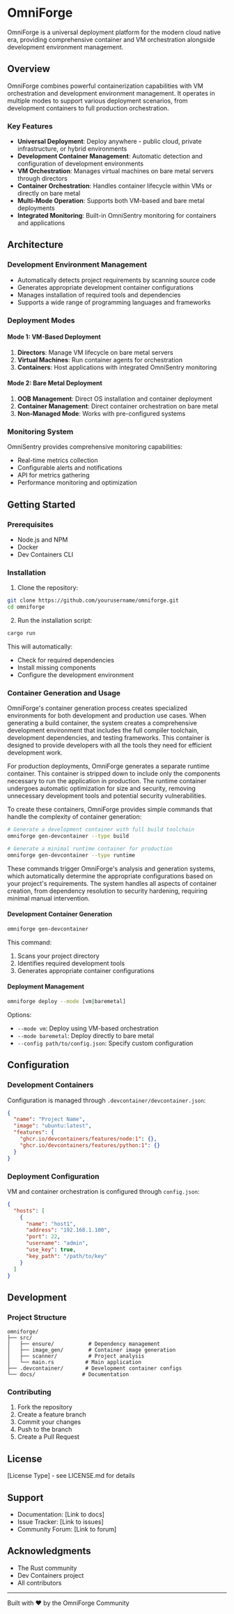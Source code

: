 # OmniForge

OmniForge is a universal deployment platform for the modern cloud native era, providing comprehensive container and VM orchestration alongside development environment management.

## Overview

OmniForge combines powerful containerization capabilities with VM orchestration and development environment management. It operates in multiple modes to support various deployment scenarios, from development containers to full production orchestration.

### Key Features

- **Universal Deployment**: Deploy anywhere - public cloud, private infrastructure, or hybrid environments
- **Development Container Management**: Automatic detection and configuration of development environments
- **VM Orchestration**: Manages virtual machines on bare metal servers through directors
- **Container Orchestration**: Handles container lifecycle within VMs or directly on bare metal
- **Multi-Mode Operation**: Supports both VM-based and bare metal deployments
- **Integrated Monitoring**: Built-in OmniSentry monitoring for containers and applications

## Architecture

### Development Environment Management

- Automatically detects project requirements by scanning source code
- Generates appropriate development container configurations
- Manages installation of required tools and dependencies
- Supports a wide range of programming languages and frameworks

### Deployment Modes

#### Mode 1: VM-Based Deployment
1. **Directors**: Manage VM lifecycle on bare metal servers
2. **Virtual Machines**: Run container agents for orchestration
3. **Containers**: Host applications with integrated OmniSentry monitoring

#### Mode 2: Bare Metal Deployment
1. **OOB Management**: Direct OS installation and container deployment
2. **Container Management**: Direct container orchestration on bare metal
3. **Non-Managed Mode**: Works with pre-configured systems

### Monitoring System

OmniSentry provides comprehensive monitoring capabilities:
- Real-time metrics collection
- Configurable alerts and notifications
- API for metrics gathering
- Performance monitoring and optimization

## Getting Started

### Prerequisites

- Node.js and NPM
- Docker
- Dev Containers CLI

### Installation

1. Clone the repository:
```bash
git clone https://github.com/yourusername/omniforge.git
cd omniforge
```

2. Run the installation script:
```bash
cargo run
```

This will automatically:
- Check for required dependencies
- Install missing components
- Configure the development environment

### Container Generation and Usage

OmniForge's container generation process creates specialized environments for both development and production use cases. When generating a build container, the system creates a comprehensive development environment that includes the full compiler toolchain, development dependencies, and testing frameworks. This container is designed to provide developers with all the tools they need for efficient development work.

For production deployments, OmniForge generates a separate runtime container. This container is stripped down to include only the components necessary to run the application in production. The runtime container undergoes automatic optimization for size and security, removing unnecessary development tools and potential security vulnerabilities.

To create these containers, OmniForge provides simple commands that handle the complexity of container generation:

```bash
# Generate a development container with full build toolchain
omniforge gen-devcontainer --type build

# Generate a minimal runtime container for production
omniforge gen-devcontainer --type runtime
```

These commands trigger OmniForge's analysis and generation systems, which automatically determine the appropriate configurations based on your project's requirements. The system handles all aspects of container creation, from dependency resolution to security hardening, requiring minimal manual intervention.

#### Development Container Generation

```bash
omniforge gen-devcontainer
```

This command:
1. Scans your project directory
2. Identifies required development tools
3. Generates appropriate container configurations

#### Deployment Management

```bash
omniforge deploy --mode [vm|baremetal]
```

Options:
- `--mode vm`: Deploy using VM-based orchestration
- `--mode baremetal`: Deploy directly to bare metal
- `--config path/to/config.json`: Specify custom configuration

## Configuration

### Development Containers

Configuration is managed through `.devcontainer/devcontainer.json`:

```json
{
  "name": "Project Name",
  "image": "ubuntu:latest",
  "features": {
    "ghcr.io/devcontainers/features/node:1": {},
    "ghcr.io/devcontainers/features/python:1": {}
  }
}
```

### Deployment Configuration

VM and container orchestration is configured through `config.json`:

```json
{
  "hosts": [
    {
      "name": "host1",
      "address": "192.168.1.100",
      "port": 22,
      "username": "admin",
      "use_key": true,
      "key_path": "/path/to/key"
    }
  ]
}
```

## Development

### Project Structure

```
omniforge/
├── src/
│   ├── ensure/           # Dependency management
│   ├── image_gen/        # Container image generation
│   ├── scanner/          # Project analysis
│   └── main.rs          # Main application
├── .devcontainer/       # Development container configs
└── docs/               # Documentation
```

### Contributing

1. Fork the repository
2. Create a feature branch
3. Commit your changes
4. Push to the branch
5. Create a Pull Request

## License

[License Type] - see LICENSE.md for details

## Support

- Documentation: [Link to docs]
- Issue Tracker: [Link to issues]
- Community Forum: [Link to forum]

## Acknowledgments

- The Rust community
- Dev Containers project
- All contributors

---

Built with ❤️ by the OmniForge Community